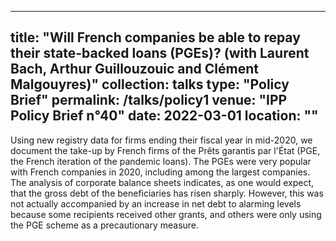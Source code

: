 
---
title: "Will French companies be able to repay their state-backed loans (PGEs)? (with Laurent Bach, Arthur Guillouzouic and Clément Malgouyres)"
collection: talks
type: "Policy Brief"
permalink: /talks/policy1
venue: "IPP Policy Brief n°40"
date: 2022-03-01
location: ""
---

Using new registry data for firms ending their fiscal year in mid-2020, we document the take-up by French firms of the Prêts garantis par l'État (PGE, the French iteration of the pandemic loans). The PGEs were very popular with French companies in 2020, including among the largest companies. The analysis of corporate balance sheets indicates, as one would expect, that the gross debt of the beneficiaries has risen sharply. However, this was not actually accompanied by an increase in net debt to alarming levels because some recipients received other grants, and others were only using the PGE scheme as a precautionary measure.


